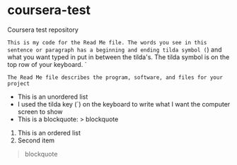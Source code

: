 # coursera-test
Coursera test repository 

`This is my code for the Read Me file. The words you see in this sentence or paragraph has a beginning and ending tilda symbol (`) and what you want typed in put in between the tilda's. The tilda symbol is on the top row of your keyboard. `

`The Read Me file describes the program, software, and files for your project `

- This is an unordered list
- I used the tilda key (`) on the keyboard to write what I want the computer screen to show
- This is a blockquote: > blockquote
1. This is an ordered list
2. Second item

 > blockquote 
